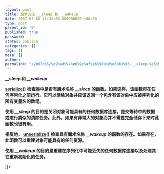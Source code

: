 ```yaml
---
layout: post
title: 魔术方法 __sleep 和 __wakeup
date: 2007-05-08 11:32:00.000000000 +08:00
type: post
parent_id: '0'
published: true
password: ''
status: publish
categories: []
tags: []
meta: {}
author: 
permalink: "/2007/05/%e9%ad%94%e6%9c%af%e6%96%b9%e6%b3%95-__sleep-%e5%92%8c-__wakeup.html"
---
```

 **\_\_sleep 和 <var class="literal">__wakeup</var>**

[**serialize()**](http://www.phpe.net/manual/function.serialize.php) **检查类中是否有魔术名称 <var class="literal">__sleep</var> 的函数。如果这样，该函数将在任何序列化之前运行。它可以清除对象并应该返回一个包含有该对象中应被序列化的所有变量名的数组。**

**使用 <var class="literal">__sleep</var> 的目的是关闭对象可能具有的任何数据库连接，提交等待中的数据或进行类似的清除任务。此外，如果有非常大的对象而并不需要完全储存下来时此函数也很有用。**

**相反地，** [**unserialize()**](http://www.phpe.net/manual/function.unserialize.php) **检查具有魔术名称 <var class="literal">__wakeup</var> 的函数的存在。如果存在，此函数可以重建对象可能具有的任何资源。**

**使用 <var class="literal">__wakeup</var> 的目的是重建在序列化中可能丢失的任何数据库连接以及处理其它重新初始化的任务。**

]]\>

